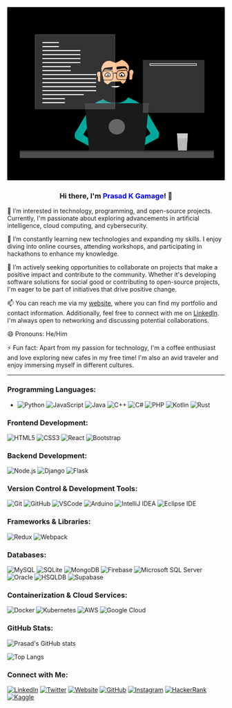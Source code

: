 <div align="center">
  <img src="https://github.com/Prasad-k-Github/Prasad-k-Github/blob/main/81178b47a8598f0c81c4799f2cdd4057.gif" alt="My Exciting GIF" width="600"  height="400"/>
</div>
<div align="center">
  <h3>Hi there, I'm <font color="blue">Prasad K Gamage</font>! 👋</h3>
</div>

👀 I’m interested in technology, programming, and open-source projects. Currently, I'm passionate about exploring advancements in artificial intelligence, cloud computing, and cybersecurity.

🌱 I’m constantly learning new technologies and expanding my skills. I enjoy diving into online courses, attending workshops, and participating in hackathons to enhance my knowledge.

💞️ I’m actively seeking opportunities to collaborate on projects that make a positive impact and contribute to the community. Whether it's developing software solutions for social good or contributing to open-source projects, I'm eager to be part of initiatives that drive positive change.

📫 You can reach me via my [website](https://www.prasadkgamage.com), where you can find my portfolio and contact information. Additionally, feel free to connect with me on [LinkedIn](https://www.linkedin.com/in/thilina-prasad-kaushalya-3a97992b1). I'm always open to networking and discussing potential collaborations.

😄 Pronouns: He/Him

⚡ Fun fact: Apart from my passion for technology, I'm a coffee enthusiast and love exploring new cafes in my free time! I'm also an avid traveler and enjoy immersing myself in different cultures.

<hr>

### Programming Languages:
- ![Python](https://img.shields.io/badge/-Python-3776AB?style=flat&logo=python&logoColor=white)
   ![JavaScript](https://img.shields.io/badge/-JavaScript-F7DF1E?style=flat&logo=javascript&logoColor=black)
 ![Java](https://img.shields.io/badge/-Java-007396?style=flat&logo=java&logoColor=white)
 ![C++](https://img.shields.io/badge/-C++-00599C?style=flat&logo=c%2B%2B&logoColor=white)
 ![C#](https://img.shields.io/badge/-C%23-239120?style=flat&logo=c-sharp&logoColor=white)
 ![PHP](https://img.shields.io/badge/-PHP-777BB4?style=flat&logo=php&logoColor=white)
 ![Kotlin](https://img.shields.io/badge/-Kotlin-0095D5?style=flat&logo=kotlin&logoColor=white)
 ![Rust](https://img.shields.io/badge/-Rust-000000?style=flat&logo=rust&logoColor=white)

### Frontend Development:
 ![HTML5](https://img.shields.io/badge/-HTML5-E34F26?style=flat&logo=html5&logoColor=white) 
 ![CSS3](https://img.shields.io/badge/-CSS3-1572B6?style=flat&logo=css3&logoColor=white)
 ![React](https://img.shields.io/badge/-React-61DAFB?style=flat&logo=react&logoColor=black)
 ![Bootstrap](https://img.shields.io/badge/-Bootstrap-563D7C?style=flat&logo=bootstrap&logoColor=white)

### Backend Development:
 ![Node.js](https://img.shields.io/badge/-Node.js-339933?style=flat&logo=node.js&logoColor=white)
 ![Django](https://img.shields.io/badge/-Django-092E20?style=flat&logo=django&logoColor=white)
 ![Flask](https://img.shields.io/badge/-Flask-000000?style=flat&logo=flask&logoColor=white)

### Version Control & Development Tools:
 ![Git](https://img.shields.io/badge/-Git-F05032?style=flat&logo=git&logoColor=white)
 ![GitHub](https://img.shields.io/badge/-GitHub-181717?style=flat&logo=github&logoColor=white)
 ![VSCode](https://img.shields.io/badge/-VSCode-007ACC?style=flat&logo=visual-studio-code&logoColor=white)
 ![Arduino](https://img.shields.io/badge/-Arduino-00979D?style=flat&logo=arduino&logoColor=white)
 ![IntelliJ IDEA](https://img.shields.io/badge/-IntelliJ%20IDEA-000000?style=flat&logo=intellij-idea&logoColor=white)
 ![Eclipse IDE](https://img.shields.io/badge/-Eclipse%20IDE-2C2255?style=flat&logo=eclipse-ide&logoColor=white)

### Frameworks & Libraries:
 ![Redux](https://img.shields.io/badge/-Redux-764ABC?style=flat&logo=redux&logoColor=white)
 ![Webpack](https://img.shields.io/badge/-Webpack-8DD6F9?style=flat&logo=webpack&logoColor=black)

### Databases:
 ![MySQL](https://img.shields.io/badge/-MySQL-4479A1?style=flat&logo=mysql&logoColor=white)
 ![SQLite](https://img.shields.io/badge/-SQLite-003B57?style=flat&logo=sqlite&logoColor=white)
 ![MongoDB](https://img.shields.io/badge/-MongoDB-47A248?style=flat&logo=mongodb&logoColor=white)
 ![Firebase](https://img.shields.io/badge/-Firebase-FFCA28?style=flat&logo=firebase&logoColor=black)
 ![Microsoft SQL Server](https://img.shields.io/badge/-SQL%20Server-CC2927?style=flat&logo=microsoft-sql-server&logoColor=white)
 ![Oracle](https://img.shields.io/badge/-Oracle-F80000?style=flat&logo=oracle&logoColor=white)
 ![HSQLDB](https://img.shields.io/badge/-HSQLDB-008B8B?style=flat&logo=hsqldb&logoColor=white)
 ![Supabase](https://img.shields.io/badge/-Supabase-2ECC71?style=flat&logo=supabase&logoColor=white)

### Containerization & Cloud Services:
 ![Docker](https://img.shields.io/badge/-Docker-2496ED?style=flat&logo=docker&logoColor=white)
 ![Kubernetes](https://img.shields.io/badge/-Kubernetes-326CE5?style=flat&logo=kubernetes&logoColor=white)
 ![AWS](https://img.shields.io/badge/-AWS-232F3E?style=flat&logo=amazon-aws&logoColor=white)
 ![Google Cloud](https://img.shields.io/badge/-Google_Cloud-4285F4?style=flat&logo=google-cloud&logoColor=white)

### GitHub Stats:

![Prasad's GitHub stats](https://github-readme-stats.vercel.app/api?username=prasad-k-github&show_icons=true&theme=radical)

![Top Langs](https://github-readme-stats.vercel.app/api/top-langs/?username=prasad-k-github&layout=compact&theme=radical)


### Connect with Me:

[![LinkedIn](https://img.shields.io/badge/-LinkedIn-0077B5?style=flat&logo=linkedin&logoColor=white)](https://www.linkedin.com/in/prasad-k-gamage-3a97992b1/)
[![Twitter](https://img.shields.io/badge/-Twitter-1DA1F2?style=flat&logo=twitter&logoColor=white)](https://twitter.com/PrasadKGamage)
[![Website](https://img.shields.io/badge/-Website-0088CC?style=flat&logo=google-chrome&logoColor=white)](https://www.prasadkgamage.com)
[![GitHub](https://img.shields.io/badge/-GitHub-181717?style=flat&logo=github&logoColor=white)](https://github.com/Prasad-k-Github)
[![Instagram](https://img.shields.io/badge/-Instagram-E4405F?style=flat&logo=instagram&logoColor=white)](https://www.instagram.com/prasad_k_gamage_97/)
[![HackerRank](https://img.shields.io/badge/-HackerRank-2EC866?style=flat&logo=hackerrank&logoColor=white)](https://www.hackerrank.com/profile/prasadkau97)
[![Kaggle](https://img.shields.io/badge/-Kaggle-20BEFF?style=flat&logo=kaggle&logoColor=white)](https://www.kaggle.com/prasadkaushalya)
